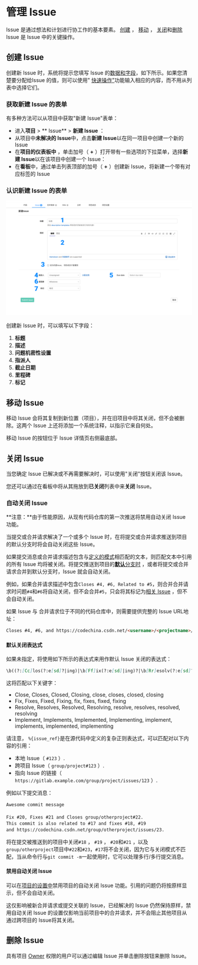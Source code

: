 # 管理 Issue[](#managing-issues "Permalink")

Issue 是通过想法和计划进行协工作的基本要素。 [创建](#create-a-new-issue) ， [移动](#moving-issues) ， [关闭](#closing-issues)和[删除](#deleting-issues) Issue 是 Issue 中的关键操作。

## 创建 Issue[](#create-a-new-issue "Permalink")

创建新 Issue 时，系统将提示您填写 Issue 的[数据和字段](issue_data_and_actions.html)，如下所示。如果您清楚要分配给Issue 的值，则可以使用" [快速操作"](../quick_actions.html)功能输入相应的内容，而不用从列表中选择它们。

### 获取新建 Issue 的表单[](#accessing-the-new-issue-form "Permalink")

有多种方法可以从项目中获取"新建 Issue"表单：

*   进入**项目** > ** Issue** > **新建 Issue** ：
*   从项目中**未解决的 Issue**中，点击**新建 Issue**以在同一项目中创建一个新的 Issue
*   在**项目的仪表板中** ，单击加号（ **+** ）打开带有一些选项的下拉菜单，选择**新建 Issue**以在该项目中创建一个 Issue：
*   在**看板**中，通过单击列表顶部的加号（ **+** ）创建新 Issue，将新建一个带有对应标签的 Issue

### 认识新建 Issue 的表单[](#elements-of-the-new-issue-form "Permalink")

[![New issue from the issues list](/../../docs/img/new_issue_v13_2.png)](img/new_issue_v13_2.png)

创建新 Issue 时，可以填写以下字段：

1. **标题**
2. **描述**
3. **问题机密性设置**
4. **指派人**
5. **截止日期**
6. **里程碑**
7. **标记**

## 移动 Issue[](#moving-issues "Permalink")

移动 Issue 会将其复制到新位置（项目），并在旧项目中将其关闭，但不会被删除。这两个 Issue 上还将添加一个系统注释，以指示它来自何处。

移动 Issue 的按钮位于 Issue 详情页右侧最底部。

## 关闭 Issue[](#closing-issues "Permalink")

当您确定 Issue 已解决或不再需要解决时，可以使用"关闭"按钮关闭该 Issue。

您还可以通过在看板中将从其拖放到**已关闭**列表中来**关闭** Issue。

### 自动关闭 Issue[](#closing-issues-automatically "Permalink")

**注意：**由于性能原因，从现有代码仓库的第一次推送将禁用自动关闭 Issue 功能。

当提交或合并请求解决了一个或多个 Issue 时，在将提交或合并请求推送到项目的默认分支时将会自动关闭这些 Issue。

如果提交消息或合并请求描述包含与[定义的模式](#default-closing-pattern)相匹配的文本，则匹配文本中引用的所有 Issue 均将被关闭。将提交推送到项目的[**默认**分支时](../repository/branches/index.html#default-branch) ，或者将提交或合并请求合并到默认分支时，Issue 就会自动关闭。

例如，如果合并请求描述中包含`Closes #4, #6, Related to #5`，则合并合并请求时问题`#4`和`#6`将自动关闭，但不会合并`#5`，只会将其标记为[相关 Issue](related_issues.html) ，但不会自动关闭。

如果 Issue 与 合并请求位于不同的代码仓库中，则需要提供完整的 Issue URL地址：

```markdown
Closes #4, #6, and https://codechina.csdn.net/<username>/<projectname>/issues/<xxx> 
```

#### 默认关闭表达式[](#default-closing-pattern "Permalink")

如果未指定，将使用如下所示的表达式来用作默认 Issue 关闭的表达式：

```markdown
\b((?:[Cc]los(?:e[sd]?|ing)|\b[Ff]ix(?:e[sd]|ing)?|\b[Rr]esolv(?:e[sd]?|ing)|\b[Ii]mplement(?:s|ed|ing)?)(:?) +(?:(?:issues? +)?%{issue_ref}(?:(?: *,? +and +| *,? *)?)|([A-Z][A-Z0-9_]+-\d+))+) 
```
这将匹配以下关键字：

*   Close, Closes, Closed, Closing, close, closes, closed, closing
*   Fix, Fixes, Fixed, Fixing, fix, fixes, fixed, fixing
*   Resolve, Resolves, Resolved, Resolving, resolve, resolves, resolved, resolving
*   Implement, Implements, Implemented, Implementing, implement, implements, implemented, implementing

请注意， `%{issue_ref}`是在源代码中定义的复杂正则表达式，可以匹配对以下内容的引用：

*   本地 Issue（ `#123` ）.
*   跨项目 Issue（ `group/project#123` ）.
*   指向 Issue 的链接（ `https://gitlab.example.com/group/project/issues/123` ）.

例如以下提交消息：

```markdown
Awesome commit message

Fix #20, Fixes #21 and Closes group/otherproject#22.
This commit is also related to #17 and fixes #18, #19
and https://codechina.csdn.net/group/otherproject/issues/23. 
```
将在提交被推送到的项目中关闭`#18` ， `#19` ， `#20`和`#21` ，以及`group/otherproject`项目中`#22`和`#23`，`#17`将不会关闭，因为它与关闭模式不匹配，当从命令行与`git commit -m`一起使用时，它可以处理多行/多行提交消息。

#### 禁用自动关闭 Issue[](#disabling-automatic-issue-closing "Permalink")

可以在[项目的设置中](../settings/index.html)禁用项目的自动关闭 Issue 功能。引用的问题仍将按原样显示，但不会自动关闭。

这仅影响被新合并请求或提交关联的 Issue，已经解决的 Issue 仍然保持原样，禁用自动关闭 Issue 的设置仅影响当前项目中的合并请求，并不会阻止其他项目从通过跨项目的 Issue将其关闭。

## 删除 Issue[](#deleting-issues "Permalink")

具有项目 [Owner](../../permissions.html) 权限的用户可以通过编辑 Issue 并单击删除按钮来删除 Issue。
